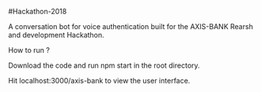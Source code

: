 #Hackathon-2018

A conversation bot for voice authentication built for the AXIS-BANK Rearsh and development Hackathon.


How to run ?

Download the code and run npm start in the root directory.


Hit localhost:3000/axis-bank to view the user interface.
